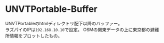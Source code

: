 # UNVTPortable-Buffer
UNVTPortableのhtmlディレクトリ配下以降のバッファー。   
ラズパイのIPは```192.168.10.10```で設定。
OSMの関東データの上に東京都の避難所情報をプロットしたもの。
